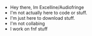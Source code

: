 - Hey there, Im Excelline/Audiofringe
- I'm not actually here to code or stuff.
- I'm just here to download stuff.
- I'm not collabing
- I work on fnf stuff

